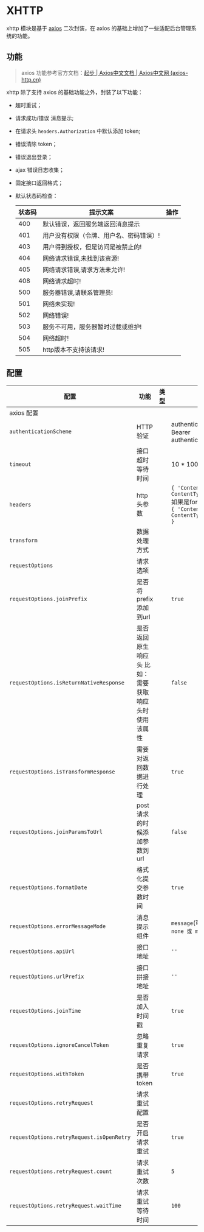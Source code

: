 # XHTTP

xhttp 模块是基于 [axios](https://www.axios-http.cn/docs/intro) 二次封装，在 axios 的基础上增加了一些适配后台管理系统的功能。

## 功能

> axios 功能参考官方文档：[起步 | Axios中文文档 | Axios中文网 (axios-http.cn)](https://www.axios-http.cn/docs/intro)

xhttp 除了支持 axios 的基础功能之外，封装了以下功能：

* 超时重试；

* 请求成功/错误 消息提示;

* 在请求头 `headers.Authorization` 中默认添加 token;

* 错误清除 token；

* 错误退出登录；

* ajax 错误日志收集；

* 固定接口返回格式；

* 默认状态码检查：

  | 状态码 | 提示文案                                | 操作 |
  | ------ | --------------------------------------- | ---- |
  | 400    | 默认错误，返回服务端返回消息提示        |      |
  | 401    | 用户没有权限（令牌、用户名、密码错误）! |      |
  | 403    | 用户得到授权，但是访问是被禁止的!       |      |
  | 404    | 网络请求错误,未找到该资源!              |      |
  | 405    | 网络请求错误,请求方法未允许!            |      |
  | 408    | 网络请求超时!                           |      |
  | 500    | 服务器错误,请联系管理员!                |      |
  | 501    | 网络未实现!                             |      |
  | 502    | 网络错误!                               |      |
  | 503    | 服务不可用，服务器暂时过载或维护!       |      |
  | 504    | 网络超时!                               |      |
  | 505    | http版本不支持该请求!                   |      |



## 配置

| 配置                                      | 功能                                                | 类型 | 默认值                                                       |
| ----------------------------------------- | --------------------------------------------------- | ---- | ------------------------------------------------------------ |
| axios 配置                                |                                                     |      |                                                              |
| `authenticationScheme`                    | HTTP 验证                                           |      | authentication schemes，e.g: Bearer <br />authenticationScheme: 'Bearer', |
| `timeout`                                 | 接口超时等待时间                                    |      | 10 * 1000                                                    |
| `headers`                                 | http 头参数                                         |      | `{ 'Content-Type': ContentTypeEnum.JSON }`<br />   如果是form-data格式： <br />`{ 'Content-Type': ContentTypeEnum.FORM_URLENCODED }` |
| `transform`                               | 数据处理方式                                        |      |                                                              |
| `requestOptions`                          | 请求选项                                            |      |                                                              |
| `requestOptions.joinPrefix`               | 是否将 prefix 添加到url                             |      | `true`                                                       |
| `requestOptions.isReturnNativeResponse`   | 是否返回原生响应头 比如：需要获取响应头时使用该属性 |      | `false`                                                      |
| `requestOptions.isTransformResponse`      | 需要对返回数据进行处理                              |      | `true`                                                       |
| `requestOptions.joinParamsToUrl`          | post请求的时候添加参数到 url                        |      | `false`                                                      |
| `requestOptions.formatDate`               | 格式化提交参数时间                                  |      | `true`                                                       |
| `requestOptions.errorMessageMode`         | 消息提示组件                                        |      | `message`(可选参数：<br />`none 或 modal 或message`)         |
| `requestOptions.apiUrl`                   | 接口地址                                            |      | `''`                                                         |
| `requestOptions.urlPrefix`                | 接口拼接地址                                        |      | `''`                                                         |
| `requestOptions.joinTime`                 | 是否加入时间戳                                      |      | `true`                                                       |
| `requestOptions.ignoreCancelToken`        | 忽略重复请求                                        |      | `true`                                                       |
| `requestOptions.withToken`                | 是否携带token                                       |      | `true`                                                       |
| `requestOptions.retryRequest`             | 请求重试配置                                        |      |                                                              |
| `requestOptions.retryRequest.isOpenRetry` | 是否开启请求重试                                    |      | `true`                                                       |
| `requestOptions.retryRequest.count`       | 请求重试次数                                        |      | `5`                                                          |
| `requestOptions.retryRequest.waitTime`    | 请求重试等待时间                                    |      | `100`                                                        |

